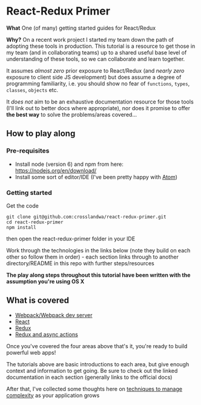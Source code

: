 # React-Redux Primer

**What**
One (of many) getting started guides for React/Redux

**Why?**
On a recent work project I started my team down the path of adopting these tools in production. This tutorial is a resource to get those in my team (and in collaborating teams) up to a shared useful base level of understanding of these tools, so we can collaborate and learn together.

It assumes *almost zero* prior exposure to React/Redux (and *nearly zero* exposure to client side JS development) but does assume a degree of programming familiarity, i.e. you should show no fear of `functions`, `types`, `classes`, `objects` etc.

It *does not* aim to be an exhaustive documentation resource for those tools (I'll link out to better docs where appropriate), nor does it promise to offer **the best way** to solve the problems/areas covered...

## How to play along

### Pre-requisites

- Install node (version 6) and npm from here: https://nodejs.org/en/download/
- Install some sort of editor/IDE (I've been pretty happy with [Atom](https://atom.io/))

### Getting started

Get the code
```
git clone git@github.com:crosslandwa/react-redux-primer.git
cd react-redux-primer
npm install
```
then open the react-redux-primer folder in your IDE

Work through the technologies in the links below (note they build on each other so follow them in order) - each section links through to another directory/README in this repo with further steps/resources

**The play along steps throughout this tutorial have been written with the assumption you're using OS X**

## What is covered

- [Webpack/Webpack dev server](webpack)
- [React](react)
- [Redux](redux)
- [Redux and async actions](redux-async)

Once you've covered the four areas above that's it, you're ready to build powerful web apps!

The tutorials above are basic introductions to each area, but give enough context and information to get going. Be sure to check out the linked documentation in each section (generally links to the official docs)

After that, I've collected some thoughts here on [techniques to manage complexity](MANAGING_COMPLEXITY.md) as your application grows
